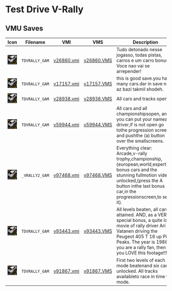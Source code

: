 # Test Drive V-Rally

## VMU Saves

| Icon | Filename | VMI | VMS | Description |
|------|----------|-----|-----|-------------|
| ![Test Drive V-Rally](../icons/TDVRALLY_GAM.GIF) | `TDVRALLY_GAM` | [v26860.vmi](v26860.vmi) | [v26860.VMS](v26860.VMS) | Tudo detonado nesse jogasso, todas pistas, carros e um carro bonus. Voce nao vai se arrepender!  |
| ![Test Drive V-Rally](../icons/TDVRALLY_GAM.GIF) | `TDVRALLY_GAM` | [v17157.vmi](v17157.vmi) | [v17157.VMS](v17157.VMS) | this is good save.you have many cars.dar in save nimi az bazi takmil shodeh.  |
| ![Test Drive V-Rally](../icons/TDVRALLY_GAM.GIF) | `TDVRALLY_GAM` | [v28938.vmi](v28938.vmi) | [v28938.VMS](v28938.VMS) | All cars and tracks open .  |
| ![Test Drive V-Rally](../icons/TDVRALLY_GAM.GIF) | `TDVRALLY_GAM` | [v59944.vmi](v59944.vmi) | [v59944.VMS](v59944.VMS) | All cars and all championshipsopen, and you can put your nameas driver,if is not open go tothe progression screen and pushthe (a) button over the smallscreens.  |
| ![Test Drive V-Rally](../icons/_VRALLY2_GAM.GIF) | `_VRALLY2_GAM` | [v97468.vmi](v97468.vmi) | [v97468.VMS](v97468.VMS) | Everything clear: Arcade,v-rally trophy,championship,{european,world,expert}.All bonus cars and the stunning fullmotion video unlocked,{press the A button inthe last bonus car,in the progressionscreen,to see it}.  |
| ![Test Drive V-Rally](../icons/TDVRALLY_GAM.GIF) | `TDVRALLY_GAM` | [v93443.vmi](v93443.vmi) | [v93443.VMS](v93443.VMS) | All levels beaten, all cars attained. AND, as a VERY special bonus, a quite long movie of rally driver Ari Vatanen driving the Peugeot 405 T 16 up Pikes Peaks. The year is 1988. If you are a rally fan, then you LOVE this footage!!!  |
| ![Test Drive V-Rally](../icons/TDVRALLY_GAM.GIF) | `TDVRALLY_GAM` | [v91867.vmi](v91867.vmi) | [v91867.VMS](v91867.VMS) | First two levels of each mode beatenand six cars unlocked. All tracks availableto race in time trial mode.  |
